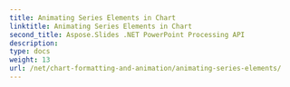 ```yaml
---
title: Animating Series Elements in Chart
linktitle: Animating Series Elements in Chart
second_title: Aspose.Slides .NET PowerPoint Processing API
description: 
type: docs
weight: 13
url: /net/chart-formatting-and-animation/animating-series-elements/
---
```

